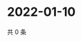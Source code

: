 # 2022-01-10

共 0 条

<!-- BEGIN WEIBO -->
<!-- 最后更新时间 Mon Jan 10 2022 06:11:23 GMT+0800 (China Standard Time) -->

<!-- END WEIBO -->
